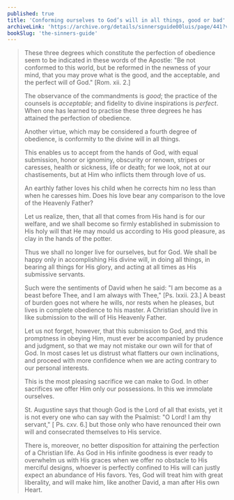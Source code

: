 ```yaml
---
published: true
title: 'Conforming ourselves to God’s will in all things, good or bad'
archiveLink: 'https://archive.org/details/sinnersguide00luis/page/441?view=theater'
bookSlug: 'the-sinners-guide'
---
```


> These three degrees which constitute the perfection of obedience seem to be indicated in these words of the Apostle: "Be not conformed to this world, but be reformed in the newness of your mind, that you may prove what is the good, and the acceptable, and the perfect will of God." [Rom. xii. 2.]
> 
> The observance of the commandments is *good*; the practice of the counsels is *acceptable*; and fidelity to divine inspirations is *perfect*. When one has learned to practise these three degrees he has attained the perfection of obedience.
> 
> Another virtue, which may be considered a fourth degree of obedience, is conformity to the divine will in all things.
> 
> This enables us to accept from the hands of God, with equal submission, honor or ignominy, obscurity or renown, stripes or caresses, health or sickness, life or death; for we look, not at our chastisements, but at Him who inflicts them through love of us.
> 
> An earthly father loves his child when he corrects him no less than when he caresses him. Does his love bear any comparison to the love of the Heavenly Father?
> 
> Let us realize, then, that all that comes from His hand is for our welfare, and we shall become so firmly established in submission to His holy will that He may mould us according to His good pleasure, as clay in the hands of the potter.
> 
> Thus we shall no longer live for ourselves, but for God. We shall be happy only in accomplishing His divine will, in doing all things, in bearing all things for His glory, and acting at all times as His submissive servants.
> 
> Such were the sentiments of David when he said: "I am become as a beast before Thee, and I am always with Thee," [Ps. lxxii. 23.] A beast of burden goes not where he wills, nor rests when he pleases, but lives in complete obedience to his master. A Christian should live in like submission to the will of His Heavenly Father.
> 
> Let us not forget, however, that this submission to God, and this promptness in obeying Him, must ever be accompanied by prudence and judgment, so that we may not mistake our own will for that of God. In most cases let us distrust what flatters our own inclinations, and proceed with more confidence when we are acting contrary to our personal interests.
> 
> This is the most pleasing sacrifice we can make to God. In other sacrifices we offer Him only our possessions. In this we immolate ourselves.
> 
> St. Augustine says that though God is the Lord of all that exists, yet it is not every one who can say with the Psalmist: "O Lord! I am thy servant," [ Ps. cxv. 6.] but those only who have renounced their own will and consecrated themselves to His service.
> 
> There is, moreover, no better disposition for attaining the perfection of a Christian life. As God in His infinite goodness is ever ready to overwhelm us with His graces when we offer no obstacle to His merciful designs, whoever is perfectly confined to His will can justly expect an abundance of His favors. Yes, God will treat him with great liberality, and will make him, like another David, a man after His own Heart.

